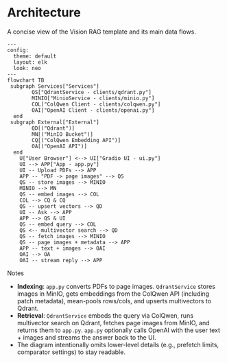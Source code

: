 # Architecture

A concise view of the Vision RAG template and its main data flows.

```mermaid
---
config:
  theme: default
  layout: elk
  look: neo
---
flowchart TB
 subgraph Services["Services"]
        QS["QdrantService - clients/qdrant.py"]
        MINIO["MinioService - clients/minio.py"]
        COL["ColQwen Client - clients/colqwen.py"]
        OAI["OpenAI Client - clients/openai.py"]
  end
 subgraph External["External"]
        QD[("Qdrant")]
        MN[("MinIO Bucket")]
        CQ[("ColQwen Embedding API")]
        OA[("OpenAI API")]
  end
    U["User Browser"] <--> UI["Gradio UI - ui.py"]
    UI --> APP["App - app.py"]
    UI -- Upload PDFs --> APP
    APP -- "PDF -> page images" --> QS
    QS -- store images --> MINIO
    MINIO --> MN
    QS -- embed images --> COL
    COL --> CQ & CQ
    QS -- upsert vectors --> QD
    UI -- Ask --> APP
    APP --> QS & UI
    QS -- embed query --> COL
    QS <-- multivector search --> QD
    QS -- fetch images --> MINIO
    QS -- page images + metadata --> APP
    APP -- text + images --> OAI
    OAI --> OA
    OAI -- stream reply --> APP
```

Notes

- __Indexing__: `app.py` converts PDFs to page images. `QdrantService` stores images in MinIO, gets embeddings from the ColQwen API (including patch metadata), mean-pools rows/cols, and upserts multivectors to Qdrant.
- __Retrieval__: `QdrantService` embeds the query via ColQwen, runs multivector search on Qdrant, fetches page images from MinIO, and returns them to `app.py`. `app.py` optionally calls OpenAI with the user text + images and streams the answer back to the UI.
- The diagram intentionally omits lower-level details (e.g., prefetch limits, comparator settings) to stay readable.
